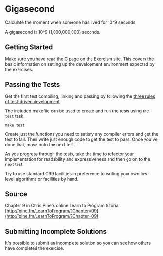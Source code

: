 # Gigasecond

Calculate the moment when someone has lived for 10^9 seconds.

A gigasecond is 10^9 (1,000,000,000) seconds.

## Getting Started

Make sure you have read the
[C page](http://exercism.io/languages/c) on the Exercism site. This covers
the basic information on setting up the development environment expected
by the exercises.


## Passing the Tests

Get the first test compiling, linking and passing by following the [three
rules of test-driven development][3-tdd-rules].

The included makefile can be used to create and run the tests using the `test`
task.

    make test

Create just the functions you need to satisfy any compiler errors and get the
test to fail. Then write just enough code to get the test to pass. Once you've
done that, move onto the next test.

[3-tdd-rules]: http://butunclebob.com/ArticleS.UncleBob.TheThreeRulesOfTdd

As you progress through the tests, take the time to refactor your
implementation for readability and expressiveness and then go on to the next
test.

Try to use standard C99 facilities in preference to writing your own
low-level algorithms or facilities by hand.

## Source

Chapter 9 in Chris Pine's online Learn to Program tutorial. [http://pine.fm/LearnToProgram/?Chapter=09](http://pine.fm/LearnToProgram/?Chapter=09)

## Submitting Incomplete Solutions
It's possible to submit an incomplete solution so you can see how others have completed the exercise.

